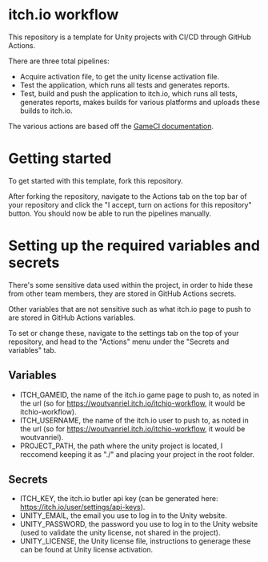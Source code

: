 # itch.io workflow
This repository is a template for Unity projects with CI/CD through GitHub Actions.

There are three total pipelines:
- Acquire activation file, to get the unity license activation file.
- Test the application, which runs all tests and generates reports.
- Test, build and push the application to itch.io, which runs all tests, generates reports, makes builds for various platforms and uploads these builds to itch.io.

The various actions are based off the [GameCI documentation](https://game.ci/docs/github/getting-started).

# Getting started
To get started with this template, fork this repository.

After forking the repository, navigate to the Actions tab on the top bar of your repository and click the "I accept, turn on actions for this repository" button. You should now be able to run the pipelines manually.

# Setting up the required variables and secrets
There's some sensitive data used within the project, in order to hide these from other team members, they are stored in GitHub Actions secrets.

Other variables that are not sensitive such as what itch.io page to push to are stored in GitHub Actions variables.

To set or change these, navigate to the settings tab on the top of your repository, and head to the "Actions" menu under the "Secrets and variables" tab.

## Variables
- ITCH_GAMEID, the name of the itch.io game page to push to, as noted in the url (so for https://woutvanriel.itch.io/itchio-workflow, it would be itchio-workflow).
- ITCH_USERNAME, the name of the itch.io user to push to, as noted in the url (so for https://woutvanriel.itch.io/itchio-workflow, it would be woutvanriel).
- PROJECT_PATH, the path where the unity project is located, I reccomend keeping it as "./" and placing your project in the root folder.

## Secrets
- ITCH_KEY, the itch.io butler api key (can be generated here: https://itch.io/user/settings/api-keys).
- UNITY_EMAIL, the email you use to log in to the Unity website.
- UNITY_PASSWORD, the password you use to log in to the Unity website (used to validate the unity license, not shared in the project).
- UNITY_LICENSE, the Unity license file, instructions to generage these can be found at Unity license activation.
